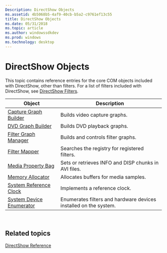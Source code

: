```yaml
---
Description: DirectShow Objects
ms.assetid: 4b5068b5-4af9-40cb-b5a2-c9761ef13c55
title: DirectShow Objects
ms.date: 05/31/2018
ms.topic: article
ms.author: windowssdkdev
ms.prod: windows
ms.technology: desktop
---
```


# DirectShow Objects

This topic contains reference entries for the core COM objects included with DirectShow, other than filters. For a list of filters included with DirectShow, see [DirectShow Filters](directshow-filters.md).



| Object                                                   | Description                                                      |
|----------------------------------------------------------|------------------------------------------------------------------|
| [Capture Graph Builder](capture-graph-builder.md)       | Builds video capture graphs.                                     |
| [DVD Graph Builder](dvd-graph-builder.md)               | Builds DVD playback graphs.                                      |
| [Filter Graph Manager](filter-graph-manager.md)         | Builds and controls filter graphs.                               |
| [Filter Mapper](filter-mapper.md)                       | Searches the registry for registered filters.                    |
| [Media Property Bag](media-property-bag.md)             | Sets or retrieves INFO and DISP chunks in AVI files.             |
| [Memory Allocator](memory-allocator.md)                 | Allocates buffers for media samples.                             |
| [System Reference Clock](system-reference-clock.md)     | Implements a reference clock.                                    |
| [System Device Enumerator](system-device-enumerator.md) | Enumerates filters and hardware devices installed on the system. |



 

## Related topics

<dl> <dt>

[DirectShow Reference](directshow-reference.md)
</dt> </dl>

 

 



